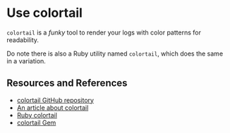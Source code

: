 # Use colortail

`colortail` is a _funky_ tool to render your logs with color patterns for readability.

Do note there is also a Ruby utility named `colortail`, which does the same in a variation.

## Resources and References

- [colortail GitHub repository][colortail]
- [An article about colortail][article]
- [Ruby colortail][colortail_ruby]
- [colortail Gem][colortail_gem]

[colortail]: https://github.com/joakim666/colortail
[article]: https://imasdeweb.com/index.php?pag=m_blog&gad=detalle_entrada&entry=82
[colortail_ruby]: https://github.com/elubow/colortail
[colortail_gem]: https://www.rubydoc.info/gems/colortail/0.1.7
